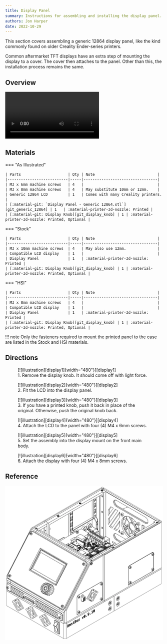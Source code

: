 ```yaml
---
title: Display Panel
summary: Instructions for assembling and installing the display panel.
authors: Jon Harper
date: 2022-10-29
---
```


This section covers assembling a generic 12864 display panel, like the kind commonly found on older Creality Ender-series printers.

Common aftermarket TFT displays have an extra step of mounting the display to a cover. The cover then attaches to the panel. Other than this, the installation process remains the same.

## Overview

<video controls="">
    <source src="{{meta.video_folder}}display.mp4" type="video/mp4">
</video>

## Materials

=== "As Illustrated"

    | Parts                     | Qty | Note                            |
    |---------------------------|-----|---------------------------------|
    | M3 x 6mm machine screws   | 4   |                                 |
    | M3 x 8mm machine screws   | 4   | May substitute 10mm or 12mm.    |
    | Generic 12864 LCD         | 1   | Comes with many Creality printers. |
    | [:material-git: `Display Panel - Generic 12864.stl`][git_generic_12864] | 1   | :material-printer-3d-nozzle: Printed |
    | [:material-git: Display Knob][git_display_knob] | 1 | :material-printer-3d-nozzle: Printed, Optional |


=== "Stock"

    | Parts                     | Qty | Note                            |
    |---------------------------|-----|---------------------------------|
    | M3 x 10mm machine screws  | 4   | May also use 12mm.              |
    | Compatible LCD display    | 1   |                                 |
    | Display Panel             | 1   | :material-printer-3d-nozzle: Printed |
    | [:material-git: Display Knob][git_display_knob] | 1 | :material-printer-3d-nozzle: Printed, Optional |

=== "HSI"

    | Parts                     | Qty | Note                            |
    |---------------------------|-----|---------------------------------|
    | M3 x 8mm machine screws   | 4   |                                 |
    | Compatible LCD display    | 1   |                                 |
    | Display Panel             | 1   | :material-printer-3d-nozzle: Printed |
    | [:material-git: Display Knob][git_display_knob] | 1 | :material-printer-3d-nozzle: Printed, Optional |

!!! note
    Only the fasteners required to mount the printed panel to the case are listed in the Stock and HSI materials.
    
## Directions
                                                            
<figure markdown>
  [![illustration][display1]{width="480"}][display1]
  <figcaption>1. Remove the display knob. It should come off with light force.</figcaption>
</figure>

<figure markdown>
  [![illustration][display2]{width="480"}][display2]
  <figcaption>2. Fit the LCD into the display panel.</figcaption>
</figure>

<figure markdown>
  [![illustration][display3]{width="480"}][display3]
  <figcaption>3. If you have a printed knob, push it back in place of the original. Otherwise, push the original knob back.</figcaption>
</figure>

<figure markdown>
  [![illustration][display4]{width="480"}][display4]
  <figcaption>4. Attach the LCD to the panel with four (4) M4 x 6mm screws.</figcaption>
</figure>

<figure markdown>
  [![illustration][display5]{width="480"}][display5]
  <figcaption>5. Set the assembly into the display mount on the front main body.</figcaption>
</figure>

<figure markdown>
  [![illustration][display6]{width="480"}][display6]
  <figcaption>6. Attach the display with four (4) M4 x 8mm screws.</figcaption>
</figure>

## Reference

![illustration][display_final]

[display1]: ../img/assembly/panels/display/display1.webp
[display2]: ../img/assembly/panels/display/display2.webp
[display3]: ../img/assembly/panels/display/display3.webp
[display4]: ../img/assembly/panels/display/display4.webp
[display5]: ../img/assembly/panels/display/display5.webp
[display6]: ../img/assembly/panels/display/display6.webp
[display_final]: ../img/assembly/panels/display/display_final.webp